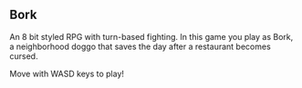 
<h2> Bork </h2>

An 8 bit styled RPG with turn-based fighting. In this game you play as Bork, a neighborhood doggo that saves the day after a restaurant becomes cursed. 

Move with WASD keys to play!
